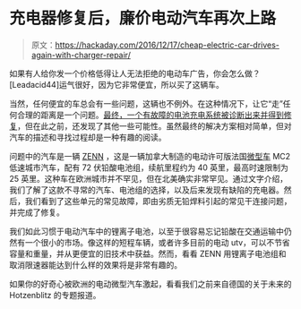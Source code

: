 # 充电器修复后，廉价电动汽车再次上路

> 原文：<https://hackaday.com/2016/12/17/cheap-electric-car-drives-again-with-charger-repair/>

如果有人给你发一个价格低得让人无法拒绝的电动车广告，你会怎么做？[Leadacid44]运气很好，因为它非常便宜，所以买了这辆车。

当然，任何便宜的车总会有一些问题，这辆也不例外。在这种情况下，让它“走”任何合理的距离是一个问题。[最终，一个有故障的电池充电系统被诊断出来并得到修复](https://hackaday.io/project/18376-repairing-a-delta-q-quiq-battery-charger)，但在此之前，还发现了其他一些可能性。虽然最终的解决方案相对简单，但对汽车的描述和寻找过程却是一种有趣的阅读。

问题中的汽车是一辆 [ZENN](https://en.wikipedia.org/wiki/ZENN) ，这是一辆加拿大制造的电动许可版法国[微型车](https://en.wikipedia.org/wiki/Microcar_(brand)) MC2 低速城市汽车，配有 72 伏铅酸电池组，续航里程约为 40 英里，最高时速限制为 25 英里。这种车在欧洲城市并不罕见，但在北美确实非常罕见。通过文字介绍，我们了解了这款不寻常的汽车、电池组的选择，以及后来发现有缺陷的充电器。然后，我们看到了这些单元的常见故障，即由劣质无铅焊料引起的常见干连接问题，并完成了修复。

我们如此习惯于电动汽车中的锂离子电池，以至于很容易忘记铅酸在交通运输中仍然有一个很小的市场。像这样的短程车辆，或者许多目前的电动 utv，可以不节省容量和重量，并从更便宜的旧技术中获益。然而，看看 ZENN 用锂离子电池组和取消限速器能达到什么样的效果将是非常有趣的。

如果你的好奇心被欧洲的电动微型汽车激起，看看我们之前来自德国的关于未来的 Hotzenblitz 的专题报道。